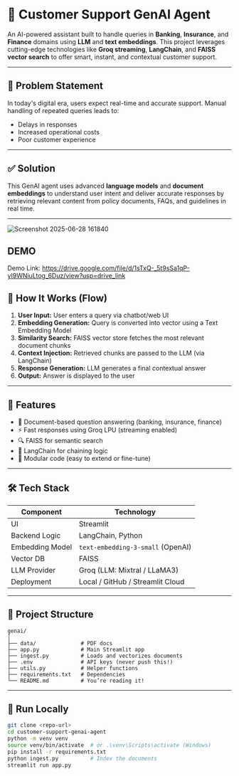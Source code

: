 # 🤖 Customer Support GenAI Agent

An AI-powered assistant built to handle queries in **Banking**, **Insurance**, and **Finance** domains using **LLM** and **text embeddings**. This project leverages cutting-edge technologies like **Groq streaming**, **LangChain**, and **FAISS vector search** to offer smart, instant, and contextual customer support.

---

## 📌 Problem Statement

In today's digital era, users expect real-time and accurate support. Manual handling of repeated queries leads to:

- Delays in responses
- Increased operational costs
- Poor customer experience

---

## ✅ Solution

This GenAI agent uses advanced **language models** and **document embeddings** to understand user intent and deliver accurate responses by retrieving relevant content from policy documents, FAQs, and guidelines in real time.

---
![Screenshot 2025-06-28 161840](https://github.com/user-attachments/assets/093a62f6-0c15-4c7d-94b0-885220f264ed)

## DEMO 
Demo Link:  https://drive.google.com/file/d/1sTxQ-_5t9sSa1qP-yI9WNiuLtog_6Duz/view?usp=drive_link


## 🧠 How It Works (Flow)

1. **User Input:** User enters a query via chatbot/web UI  
2. **Embedding Generation:** Query is converted into vector using a Text Embedding Model  
3. **Similarity Search:** FAISS vector store fetches the most relevant document chunks  
4. **Context Injection:** Retrieved chunks are passed to the LLM (via LangChain)  
5. **Response Generation:** LLM generates a final contextual answer  
6. **Output:** Answer is displayed to the user

---

## 🚀 Features

- 📎 Document-based question answering (banking, insurance, finance)
- ⚡ Fast responses using Groq LPU (streaming enabled)
- 🔍 FAISS for semantic search
- 🤖 LangChain for chaining logic
- 🧩 Modular code (easy to extend or fine-tune)

---

## 🛠 Tech Stack

| Component        | Technology                        |
|------------------|-----------------------------------|
| UI               | Streamlit                         |
| Backend Logic    | LangChain, Python                 |
| Embedding Model  | `text-embedding-3-small` (OpenAI) |
| Vector DB        | FAISS                             |
| LLM Provider     | Groq (LLM: Mixtral / LLaMA3)      |
| Deployment       | Local / GitHub / Streamlit Cloud  |

---

## 📂 Project Structure

```
genai/
│
├── data/              # PDF docs
├── app.py             # Main Streamlit app
├── ingest.py          # Loads and vectorizes documents
├── .env               # API keys (never push this!)
├── utils.py           # Helper functions
├── requirements.txt   # Dependencies
└── README.md          # You’re reading it!
```

---

## 🚦 Run Locally

```bash
git clone <repo-url>
cd customer-support-genai-agent
python -m venv venv
source venv/bin/activate  # or .\venv\Scripts\activate (Windows)
pip install -r requirements.txt
python ingest.py          # Index the documents
streamlit run app.py
```

